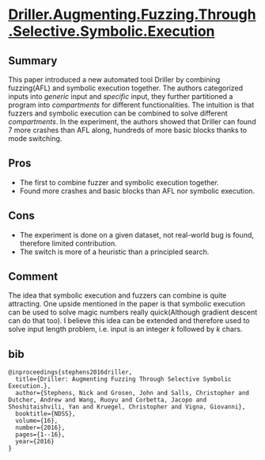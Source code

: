 # [Driller.Augmenting.Fuzzing.Through.Selective.Symbolic.Execution](https://sites.cs.ucsb.edu/~chris/research/doc/ndss16_driller.pdf)

## Summary

This paper introduced a new automated tool Driller by combining fuzzing(AFL) and symbolic execution together. 
The authors categorized inputs into _generic_ input and _specific_ input, they further partitioned a program into _compartments_ for different functionalities. 
The intuition is that fuzzers and symbolic execution can be combined to solve different _compartments_. 
In the experiment, the authors showed that Driller can found 7 more crashes than AFL along, hundreds of more basic blocks thanks to mode switching.

## Pros

- The first to combine fuzzer and symbolic execution together.
- Found more crashes and basic blocks than AFL nor symbolic execution.

## Cons

- The experiment is done on a given dataset, not real-world bug is found, therefore limited contribution.
- The switch is more of a heuristic than a principled search.

## Comment

The idea that symbolic execution and fuzzers can combine is quite attracting.
One upside mentioned in the paper is that symbolic execution can be used to solve magic numbers really quick(Although gradient descent can do that too).
I believe this idea can be extended and therefore used to solve input length problem, i.e. input is an integer _k_ followed by _k_ chars. 

## bib
```
@inproceedings{stephens2016driller,
  title={Driller: Augmenting Fuzzing Through Selective Symbolic Execution.},
  author={Stephens, Nick and Grosen, John and Salls, Christopher and Dutcher, Andrew and Wang, Ruoyu and Corbetta, Jacopo and Shoshitaishvili, Yan and Kruegel, Christopher and Vigna, Giovanni},
  booktitle={NDSS},
  volume={16},
  number={2016},
  pages={1--16},
  year={2016}
}
```